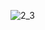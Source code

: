 ![2_3](https://user-images.githubusercontent.com/79566277/200341377-d8557325-a6b8-411e-8ed4-37072011b518.png)
